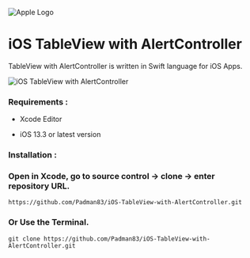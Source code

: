 ![Apple Logo](https://user-images.githubusercontent.com/45048950/73131198-bca1e580-4041-11ea-8f8d-ebfd844f0e64.png) 

# iOS TableView with AlertController

TableView with AlertController is written in Swift language for iOS Apps.

![iOS TableView with AlertController](https://user-images.githubusercontent.com/45048950/75095266-0264b600-55ce-11ea-9eed-1bed0ca817e1.gif)

### Requirements :

* Xcode Editor

* iOS 13.3 or latest version

### Installation :

### Open in Xcode, go to source control -> clone -> enter repository URL.

```
https://github.com/Padman83/iOS-TableView-with-AlertController.git
```

### Or Use the Terminal.

```
git clone https://github.com/Padman83/iOS-TableView-with-AlertController.git
```
